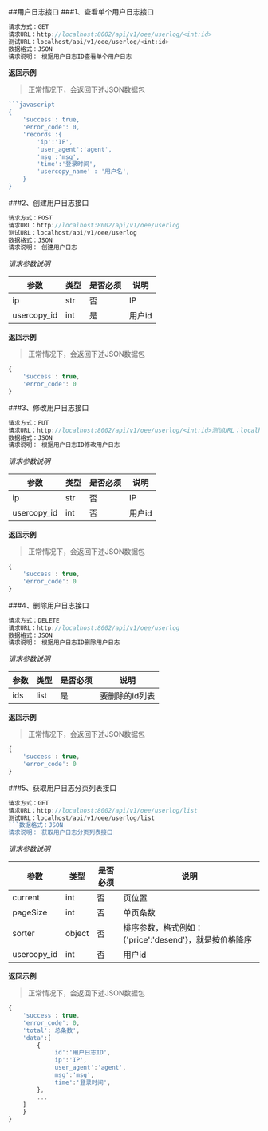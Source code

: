 ##用户日志接口
###1、查看单个用户日志接口
```javascript
请求方式：GET
请求URL：http://localhost:8002/api/v1/oee/userlog/<int:id>
测试URL：localhost/api/v1/oee/userlog/<int:id>
数据格式：JSON
请求说明： 根据用户日志ID查看单个用户日志
```
**返回示例**
> 正常情况下，会返回下述JSON数据包
```javascript
```javascript
{
	'success': true,
	'error_code': 0,
	'records':{
		'ip':'IP',
		'user_agent':'agent',
		'msg':'msg',
		'time':'登录时间',
		'usercopy_name' : '用户名',
	}
}
```
###2、创建用户日志接口
```javascript
请求方式：POST
请求URL：http://localhost:8002/api/v1/oee/userlog
测试URL：localhost/api/v1/oee/userlog
数据格式：JSON
请求说明： 创建用户日志
```
*请求参数说明*

| 参数  | 类型   | 是否必须 | 说明        |
| ----- | ------ | -------- | ----------- |
|ip|str|否|IP|
|usercopy_id|int|是|用户id|

**返回示例**
> 正常情况下，会返回下述JSON数据包
```javascript
{
	'success': true,
	'error_code': 0
}
```
###3、修改用户日志接口
```javascript
请求方式：PUT
请求URL：http://localhost:8002/api/v1/oee/userlog/<int:id>测试URL：localhost/api/v1/oee/userlog/<int:id>
数据格式：JSON
请求说明： 根据用户日志ID修改用户日志
```
*请求参数说明*

| 参数  | 类型   | 是否必须 | 说明        |
| ----- | ------ | -------- | ----------- |
|ip|str|否|IP|
|usercopy_id|int|否|用户id|

**返回示例**
> 正常情况下，会返回下述JSON数据包
```javascript
{
	'success': true,
	'error_code': 0
}
```
###4、删除用户日志接口
```javascript
请求方式：DELETE
请求URL：http://localhost:8002/api/v1/oee/userlog
数据格式：JSON
请求说明： 根据用户日志ID删除用户日志
```
*请求参数说明*

| 参数  | 类型   | 是否必须 | 说明        |
| ----- | ------ | -------- | ----------- |
|ids|list|是|要删除的id列表|
**返回示例**
> 正常情况下，会返回下述JSON数据包
```javascript
{
	'success': true,
	'error_code': 0
}
```
###5、获取用户日志分页列表接口
```javascript
请求方式：GET
请求URL：http://localhost:8002/api/v1/oee/userlog/list
测试URL：localhost/api/v1/oee/userlog/list
```数据格式：JSON
请求说明： 获取用户日志分页列表接口
```
*请求参数说明*

| 参数  | 类型   | 是否必须 | 说明        |
| ----- | ------ | -------- | ----------- |
|current|int|否|页位置|
|pageSize|int|否|单页条数|
|sorter|object|否|排序参数，格式例如：{'price':'desend'}，就是按价格降序|
|usercopy_id|int|否|用户id|

**返回示例**
> 正常情况下，会返回下述JSON数据包
```javascript
{
	'success': true,
	'error_code': 0,
	'total':'总条数',
	'data':[
		{
			'id':'用户日志ID',
			'ip':'IP',
			'user_agent':'agent',
			'msg':'msg',
			'time':'登录时间',
		},
		...
	]
	}
}
```
